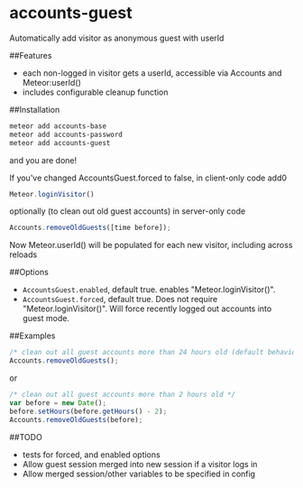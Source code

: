 accounts-guest
============

Automatically add visitor as anonymous guest with userId

##Features
- each non-logged in visitor gets a userId, accessible via Accounts and Meteor:userId()
- includes configurable cleanup function


##Installation
```sh
meteor add accounts-base
meteor add accounts-password
meteor add accounts-guest
```
and you are done!

If you've changed AccountsGuest.forced to false, in client-only code add0

```javascript
Meteor.loginVisitor()
```


optionally (to clean out old guest accounts) in server-only code
```javascript
Accounts.removeOldGuests([time before]);
```

Now Meteor.userId() will be populated for each new visitor, including across reloads




##Options

* `AccountsGuest.enabled`,  default true. enables "Meteor.loginVisitor()".
* `AccountsGuest.forced`,  default true. Does not require "Meteor.loginVisitor()". Will force recently logged out accounts into guest mode.

##Examples

```javascript
/* clean out all guest accounts more than 24 hours old (default behavior) */
Accounts.removeOldGuests();
```
or

```javascript
/* clean out all guest accounts more than 2 hours old */
var before = new Date();
before.setHours(before.getHours() - 2);
Accounts.removeOldGuests(before);
```

##TODO
- tests for forced, and enabled options
- Allow guest session merged into new session if a visitor logs in
- Allow merged session/other variables to be specified in config
